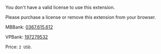 You don't have a valid license to use this extension.

Please purchase a license or remove this extension from your browser.

MBBank: [0367.615.612](tel:+84367615612)

VPBank: [197279532](tel:197279532)

Price: `2 USD`.

